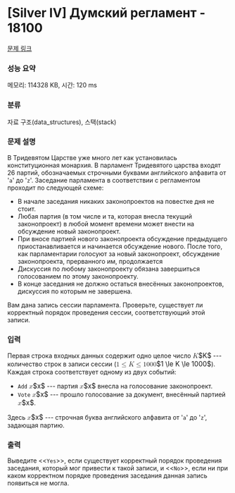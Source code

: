 # [Silver IV] Думский регламент - 18100 

[문제 링크](https://www.acmicpc.net/problem/18100) 

### 성능 요약

메모리: 114328 KB, 시간: 120 ms

### 분류

자료 구조(data_structures), 스택(stack)

### 문제 설명

<p>В Тридевятом Царстве уже много лет как установилась конституционная монархия. В парламент Тридевятого царства входят 26 партий, обозначаемых строчными буквами английского алфавита от '<code>a</code>' до '<code>z</code>'. Заседание парламента в соответствии с регламентом проходит по следующей схеме:</p>

<ul>
	<li>В начале заседания никаких законопроектов на повестке дня не стоит.</li>
	<li>Любая партия (в том числе и та, которая внесла текущий законопроект) в любой момент времени может внести на обсуждение новый законопроект.</li>
	<li>При вносе партией нового законопроекта обсуждение предыдущего приостанавливается и начинается обсуждение нового. После того, как парламентарии голосуют за новый законопроект, обсуждение законопроекта, прерванного им, продолжается</li>
	<li>Дискуссия по любому законопроекту обязана завершиться голосованием по этому законопроекту.</li>
	<li>В конце заседания не должно остаться внесённых законопроектов, дискуссия по которым не завершена.</li>
</ul>

<p>Вам дана запись сессии парламента. Проверьте, существует ли корректный порядок проведения сессии, соответствующий этой записи.</p>

### 입력 

 <p>Первая строка входных данных содержит одно целое число <mjx-container class="MathJax" jax="CHTML" style="font-size: 109%; position: relative;"><mjx-math class="MJX-TEX" aria-hidden="true"><mjx-mi class="mjx-i"><mjx-c class="mjx-c1D43E TEX-I"></mjx-c></mjx-mi></mjx-math><mjx-assistive-mml unselectable="on" display="inline"><math xmlns="http://www.w3.org/1998/Math/MathML"><mi>K</mi></math></mjx-assistive-mml><span aria-hidden="true" class="no-mathjax mjx-copytext">$K$</span></mjx-container> --- количество строк в записи сессии (<mjx-container class="MathJax" jax="CHTML" style="font-size: 109%; position: relative;"><mjx-math class="MJX-TEX" aria-hidden="true"><mjx-mn class="mjx-n"><mjx-c class="mjx-c31"></mjx-c></mjx-mn><mjx-mo class="mjx-n" space="4"><mjx-c class="mjx-c2264"></mjx-c></mjx-mo><mjx-mi class="mjx-i" space="4"><mjx-c class="mjx-c1D43E TEX-I"></mjx-c></mjx-mi><mjx-mo class="mjx-n" space="4"><mjx-c class="mjx-c2264"></mjx-c></mjx-mo><mjx-mn class="mjx-n" space="4"><mjx-c class="mjx-c31"></mjx-c><mjx-c class="mjx-c30"></mjx-c><mjx-c class="mjx-c30"></mjx-c><mjx-c class="mjx-c30"></mjx-c></mjx-mn></mjx-math><mjx-assistive-mml unselectable="on" display="inline"><math xmlns="http://www.w3.org/1998/Math/MathML"><mn>1</mn><mo>≤</mo><mi>K</mi><mo>≤</mo><mn>1000</mn></math></mjx-assistive-mml><span aria-hidden="true" class="no-mathjax mjx-copytext">$1 \le K \le 1000$</span></mjx-container>). Каждая строка соответствует одному из двух событий:</p>

<ul>
	<li><code>Add</code> <mjx-container class="MathJax" jax="CHTML" style="font-size: 109%; position: relative;"><mjx-math class="MJX-TEX" aria-hidden="true"><mjx-mi class="mjx-i"><mjx-c class="mjx-c1D465 TEX-I"></mjx-c></mjx-mi></mjx-math><mjx-assistive-mml unselectable="on" display="inline"><math xmlns="http://www.w3.org/1998/Math/MathML"><mi>x</mi></math></mjx-assistive-mml><span aria-hidden="true" class="no-mathjax mjx-copytext">$x$</span></mjx-container> --- партия <mjx-container class="MathJax" jax="CHTML" style="font-size: 109%; position: relative;"><mjx-math class="MJX-TEX" aria-hidden="true"><mjx-mi class="mjx-i"><mjx-c class="mjx-c1D465 TEX-I"></mjx-c></mjx-mi></mjx-math><mjx-assistive-mml unselectable="on" display="inline"><math xmlns="http://www.w3.org/1998/Math/MathML"><mi>x</mi></math></mjx-assistive-mml><span aria-hidden="true" class="no-mathjax mjx-copytext">$x$</span></mjx-container> внесла на голосование законопроект.</li>
	<li><code>Vote</code> <mjx-container class="MathJax" jax="CHTML" style="font-size: 109%; position: relative;"><mjx-math class="MJX-TEX" aria-hidden="true"><mjx-mi class="mjx-i"><mjx-c class="mjx-c1D465 TEX-I"></mjx-c></mjx-mi></mjx-math><mjx-assistive-mml unselectable="on" display="inline"><math xmlns="http://www.w3.org/1998/Math/MathML"><mi>x</mi></math></mjx-assistive-mml><span aria-hidden="true" class="no-mathjax mjx-copytext">$x$</span></mjx-container> --- прошло голосование за документ, внесённый партией <mjx-container class="MathJax" jax="CHTML" style="font-size: 109%; position: relative;"><mjx-math class="MJX-TEX" aria-hidden="true"><mjx-mi class="mjx-i"><mjx-c class="mjx-c1D465 TEX-I"></mjx-c></mjx-mi></mjx-math><mjx-assistive-mml unselectable="on" display="inline"><math xmlns="http://www.w3.org/1998/Math/MathML"><mi>x</mi></math></mjx-assistive-mml><span aria-hidden="true" class="no-mathjax mjx-copytext">$x$</span></mjx-container>.</li>
</ul>

<p>Здесь <mjx-container class="MathJax" jax="CHTML" style="font-size: 109%; position: relative;"><mjx-math class="MJX-TEX" aria-hidden="true"><mjx-mi class="mjx-i"><mjx-c class="mjx-c1D465 TEX-I"></mjx-c></mjx-mi></mjx-math><mjx-assistive-mml unselectable="on" display="inline"><math xmlns="http://www.w3.org/1998/Math/MathML"><mi>x</mi></math></mjx-assistive-mml><span aria-hidden="true" class="no-mathjax mjx-copytext">$x$</span></mjx-container> --- строчная буква английского алфавита от '<code>a</code>' до '<code>z</code>', задающая партию.</p>

### 출력 

 <p>Выведите <<<code>Yes</code>>>, если существует корректный порядок проведения заседания, который мог привести к такой записи, и <<<code>No</code>>>, если ни при каком корректном порядке проведения заседания данная запись появиться не могла.</p>

